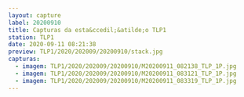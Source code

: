 ```yaml
---
layout: capture
label: 20200910
title: Capturas da esta&ccedil;&atilde;o TLP1
station: TLP1
date: 2020-09-11 08:21:38
preview: TLP1/2020/202009/20200910/stack.jpg
capturas:
  - imagem: TLP1/2020/202009/20200910/M20200911_082138_TLP_1P.jpg
  - imagem: TLP1/2020/202009/20200910/M20200911_083121_TLP_1P.jpg
  - imagem: TLP1/2020/202009/20200910/M20200911_083319_TLP_1P.jpg
---
```

